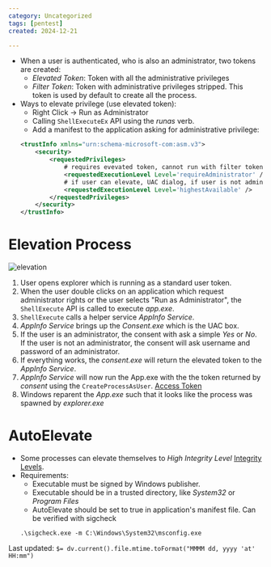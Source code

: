 ```yaml
---
category: Uncategorized
tags: [pentest]
created: 2024-12-21

---
```

- When a user is authenticated, who is also an administrator, two tokens are created:
	- *Elevated Token*: Token with all the administrative privileges
	- *Filter Token*: Token with administrative privileges stripped. This token is used by default to create all the process.
- Ways to elevate privilege (use elevated token):
	- Right Click -> Run as Administrator 
	- Calling `ShellExecuteEx` API using the *runas* verb.
	- Add a manifest to the application asking for administrative privilege:
	```xml
	<trustInfo xmlns="urn:schema-microsoft-com:asm.v3">
		<security>
			<requestedPrivileges>
				# requires evevated token, cannot run with filter token
				<requestedExecutionLevel Level='requireAdministrator' />
				# if user can elevate, UAC dialog, if user is not admin, continue with user privs
				<requestedExecutionLevel Level='highestAvailable' /> 
			</requestedPrivileges>
		</security>
	</trustInfo>
	```
# Elevation Process
![elevation](elevation.png)
1. User opens explorer which is running as a standard user token.
2. When the user double clicks on an application which request administrator rights or the user selects "Run as Administrator", the `ShellExecute` API is called to execute *app.exe*.
3. `ShellExecute` calls a helper service *AppInfo Service*.
4. *AppInfo Service* brings up the *Consent.exe* which is the UAC box.
5. If the user is an administrator, the consent with ask a simple *Yes* or *No*. If the user is not an administrator, the consent will ask username and password of an administrator.
6. If everything works, the *consent.exe* will return the elevated token to the *AppInfo Service*. 
7. *AppInfo Service* will now run the App.exe with the the token returned by *consent* using the `CreateProcessAsUser`. [Access Token](Access%20Token.md)
8. Windows reparent the *App.exe* such that it looks like the process was spawned by *explorer.exe*
# AutoElevate
- Some processes can elevate themselves to *High Integrity Level* [Integrity Levels](Integrity%20Levels.md).
- Requirements:
	- Executable must be signed by Windows publisher.
	- Executable should be in a trusted directory, like *System32* or *Program Files*
	- AutoElevate should be set to true in application's manifest file. Can be verified with sigcheck
	```
	.\sigcheck.exe -m C:\Windows\System32\msconfig.exe
	```


Last updated: `$= dv.current().file.mtime.toFormat("MMMM dd, yyyy 'at' HH:mm")`
